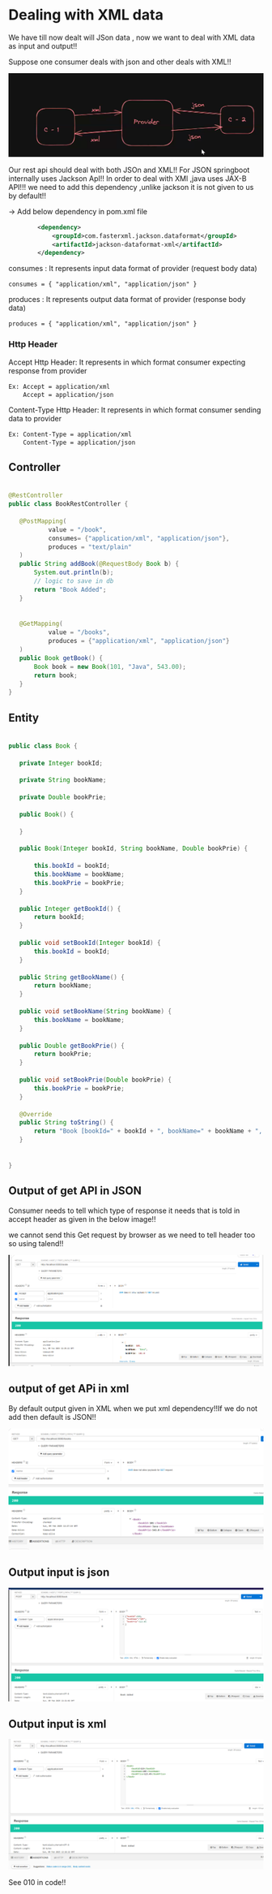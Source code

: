 # Dealing with XML data

We have till now dealt will JSon data , now we want to deal with XML data as input and output!!

Suppose one consumer deals with json and other deals with XML!!

![alt text](image.png)

Our rest api should deal with both JSOn and XML!!
For JSON springboot internally uses Jackson ApI!! In order to deal with XMl ,java uses JAX-B API!!!
we need to add this dependency ,unlike jackson it is not given to us by default!!

-> Add below dependency in pom.xml file
```xml
		<dependency>
			<groupId>com.fasterxml.jackson.dataformat</groupId>
			<artifactId>jackson-dataformat-xml</artifactId>
		</dependency>
```

consumes : It represents input data format of provider (request body data)

	consumes = { "application/xml", "application/json" }

produces : It represents output data format of provider (response body data)

	produces = { "application/xml", "application/json" }

### Http Header

Accept Http Header: It represents in which format consumer expecting response from provider

	Ex: Accept = application/xml
		Accept = application/json

Content-Type Http Header: It represents in which format consumer sending data to provider

	Ex: Content-Type = application/xml
		Content-Type = application/json

## Controller

 ```java

@RestController
public class BookRestController {
	
	@PostMapping(
			value = "/book",
			consumes= {"application/xml", "application/json"},
			produces = "text/plain"
	)
	public String addBook(@RequestBody Book b) {
		System.out.println(b);
		// logic to save in db
		return "Book Added";
	}
	
	
	@GetMapping( 
			value = "/books",
			produces = {"application/xml", "application/json"}
	)
	public Book getBook() {
		Book book = new Book(101, "Java", 543.00);
		return book;
	}
}


 ```       

 ## Entity

 ```java

public class Book {

	private Integer bookId;
	
	private String bookName;
	
	private Double bookPrie;
	
	public Book() {
		
	}

	public Book(Integer bookId, String bookName, Double bookPrie) {
		
		this.bookId = bookId;
		this.bookName = bookName;
		this.bookPrie = bookPrie;
	}

	public Integer getBookId() {
		return bookId;
	}

	public void setBookId(Integer bookId) {
		this.bookId = bookId;
	}

	public String getBookName() {
		return bookName;
	}

	public void setBookName(String bookName) {
		this.bookName = bookName;
	}

	public Double getBookPrie() {
		return bookPrie;
	}

	public void setBookPrie(Double bookPrie) {
		this.bookPrie = bookPrie;
	}

	@Override
	public String toString() {
		return "Book [bookId=" + bookId + ", bookName=" + bookName + ", bookPrie=" + bookPrie + "]";
	}
	
	
}

 ```
## Output of get API in JSON

Consumer needs to tell which type of response it needs that is told in accept header as given in the below image!!

we cannot send this Get request by browser as we need to tell header too so using talend!!


![alt text](image-4.png)

## output of get APi in xml

By default output given in XML when we put xml dependency!!If we do not add then default is JSON!!


![alt text](image-3.png)

## Output  input is json

 ![alt text](image-1.png)

## Output input is xml

 ![alt text](image-2.png)

 See 010 in code!!

